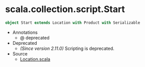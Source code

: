 
#                        scala.collection.script.Start                        #

```scala
object Start extends Location with Product with Serializable
```

* Annotations
  * @ deprecated
* Deprecated
  * _(Since version 2.11.0)_ Scripting is deprecated.
* Source
  * [Location.scala](https://github.com/scala/scala/tree/6d09a1ba5f/src/library/scala/collection/script/Location.scala#L1)

